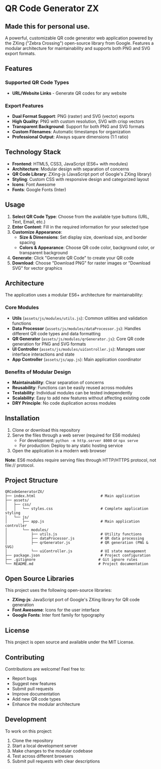 # QR Code Generator ZX

## Made this for personal use.

A powerful, customizable QR code generator web application powered by the ZXing ("Zebra Crossing") open-source library from Google. Features a modular architecture for maintainability and supports both PNG and SVG export formats.

## Features

### Supported QR Code Types

- **URL/Website Links** - Generate QR codes for any website

### Export Features

- **Dual Format Support**: PNG (raster) and SVG (vector) exports
- **High Quality**: PNG with custom resolution, SVG with crisp vectors
- **Transparent Background**: Support for both PNG and SVG formats
- **Custom Filenames**: Automatic timestamps for organization
- **Professional Output**: Always square dimensions (1:1 ratio)

## Technology Stack

- **Frontend**: HTML5, CSS3, JavaScript (ES6+ with modules)
- **Architecture**: Modular design with separation of concerns
- **QR Code Library**: ZXing-js (JavaScript port of Google's ZXing library)
- **Styling**: Custom CSS with responsive design and categorized layout
- **Icons**: Font Awesome
- **Fonts**: Google Fonts (Inter)

## Usage

1. **Select QR Code Type**: Choose from the available type buttons (URL, Text, Email, etc.)
2. **Enter Content**: Fill in the required information for your selected type
3. **Customize Appearance**:
   - **Size & Dimensions**: Set display size, download size, and border spacing
   - **Colors & Appearance**: Choose QR code color, background color, or transparent background
4. **Generate**: Click "Generate QR Code" to create your QR code
5. **Download**: Choose "Download PNG" for raster images or "Download SVG" for vector graphics

## Architecture

The application uses a modular ES6+ architecture for maintainability:

### Core Modules

- **Utils** (`assets/js/modules/utils.js`): Common utilities and validation functions
- **Data Processor** (`assets/js/modules/dataProcessor.js`): Handles different QR code types and data formatting
- **QR Generator** (`assets/js/modules/qrGenerator.js`): Core QR code generation for PNG and SVG formats
- **UI Controller** (`assets/js/modules/uiController.js`): Manages user interface interactions and state
- **App Controller** (`assets/js/app.js`): Main application coordinator

### Benefits of Modular Design

- **Maintainability**: Clear separation of concerns
- **Reusability**: Functions can be easily reused across modules
- **Testability**: Individual modules can be tested independently
- **Scalability**: Easy to add new features without affecting existing code
- **DRY Principle**: No code duplication across modules

## Installation

1. Clone or download this repository
2. Serve the files through a web server (required for ES6 modules)
   - For development: `python -m http.server 8000` or `npx serve`
   - For production: Deploy to any static hosting service
3. Open the application in a modern web browser

**Note**: ES6 modules require serving files through HTTP/HTTPS protocol, not file:// protocol.

## Project Structure

```text
QRCodeGeneratorZX/
├── index.html                              # Main application
├── assets/
│   ├── css/
│   │   └── styles.css                      # Complete application styling
│   └── js/
│       ├── app.js                          # Main application controller
│       └── modules/
│           ├── utils.js                    # Utility functions
│           ├── dataProcessor.js            # QR data processing
│           ├── qrGenerator.js              # QR generation (PNG & SVG)
│           └── uiController.js             # UI state management
├── package.json                            # Project configuration
├── .gitignore                             # Git ignore rules
└── README.md                              # Project documentation
```

## Open Source Libraries

This project uses the following open-source libraries:

- **ZXing-js**: JavaScript port of Google's ZXing library for QR code generation
- **Font Awesome**: Icons for the user interface
- **Google Fonts**: Inter font family for typography

## License

This project is open source and available under the MIT License.

## Contributing

Contributions are welcome! Feel free to:

- Report bugs
- Suggest new features
- Submit pull requests
- Improve documentation
- Add new QR code types
- Enhance the modular architecture

## Development

To work on this project:

1. Clone the repository
2. Start a local development server
3. Make changes to the modular codebase
4. Test across different browsers
5. Submit pull requests with clear descriptions

